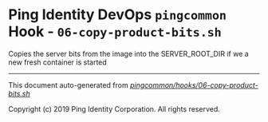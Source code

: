 
# Ping Identity DevOps `pingcommon` Hook - `06-copy-product-bits.sh`
Copies the server bits from the image into the SERVER_ROOT_DIR if we a
new fresh container is started

---
This document auto-generated from _[pingcommon/hooks/06-copy-product-bits.sh](https://github.com/pingidentity/pingidentity-docker-builds/blob/master/pingcommon/hooks/06-copy-product-bits.sh)_

Copyright (c)  2019 Ping Identity Corporation. All rights reserved.

